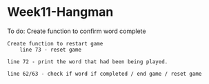 # Week11-Hangman

To do:
 	Create function to confirm word complete

	Create function to restart game
		line 73 - reset game

	line 72 - print the word that had been being played.
 
	line 62/63 - check if word if completed / end game / reset game



